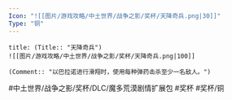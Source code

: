 ```yaml
---
Icon: "![[图片/游戏攻略/中土世界/战争之影/奖杯/天降奇兵.png|30]]"
Type: "铜"
---
```

```ad-common-bronze-trophy
title: (Title:: "天降奇兵")
![[图片/游戏攻略/中土世界/战争之影/奖杯/天降奇兵.png|100]]

(Comment:: "以巴拉诺进行滑翔时，使用每种弹药击杀至少一名敌人。")
```

#中土世界/战争之影/奖杯/DLC/魔多荒漠剧情扩展包 #奖杯 #奖杯/铜
